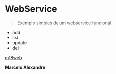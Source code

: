 # WebService

> Exemplo simples de um webservice funcional

* add
* list
* update
* del

[m18web](https://m18web.com.br)

**Marcelo Alexandre**